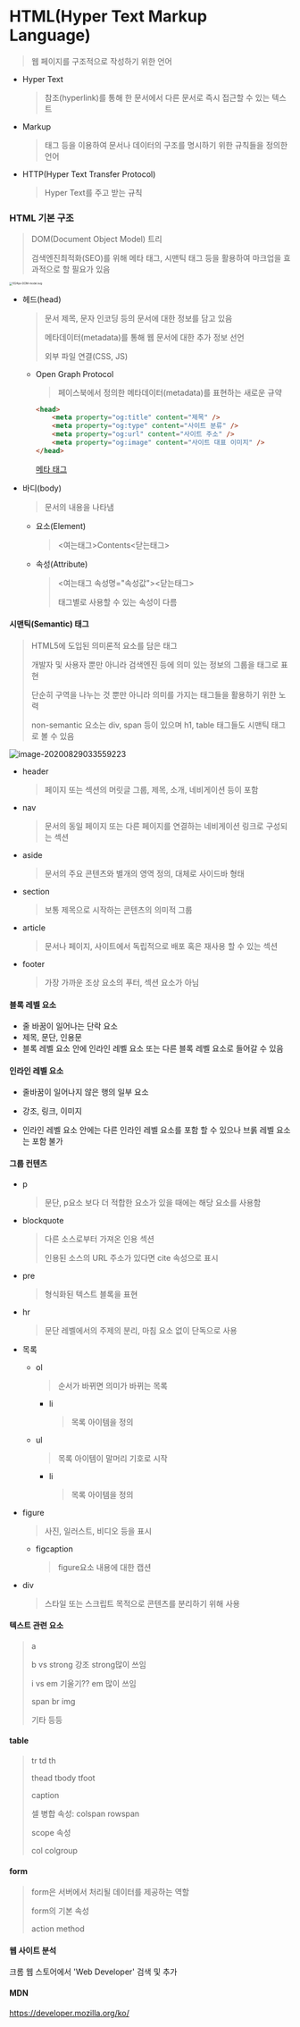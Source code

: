 # HTML(Hyper Text Markup Language)

> 웹 페이지를 구조적으로 작성하기 위한 언어

* Hyper Text

  > 참조(hyperlink)를 통해 한 문서에서 다른 문서로 즉시 접근할 수 있는 텍스트

* Markup

  > 태그 등을 이용하여 문서나 데이터의 구조를 명시하기 위한 규칙들을 정의한 언어

* HTTP(Hyper Text Transfer Protocol)

  > Hyper Text를 주고 받는 규칙



### HTML 기본 구조

> DOM(Document Object Model) 트리
>
> 검색엔진최적화(SEO)를 위해 메타 태그, 시맨틱 태그 등을 활용하여 마크업을 효과적으로 할 필요가 있음

<img src="HTML.assets/1024px-DOM-model.svg.png" alt="1024px-DOM-model.svg" style="zoom: 33%;" />



* 헤드(head)

  > 문서 제목, 문자 인코딩 등의 문서에 대한 정보를 담고 있음
  >
  > 메타데이터(metadata)를 통해 웹 문서에 대한 추가 정보 선언
  >
  > 외부 파일 연결(CSS, JS)

  * Open Graph Protocol

    > 페이스북에서 정의한 메타데이터(metadata)를 표현하는 새로운 규약

    ```html
    <head>
        <meta property="og:title" content="제목" />
        <meta property="og:type" content="사이트 분류" />
        <meta property="og:url" content="사이트 주소" />
        <meta property="og:image" content="사이트 대표 이미지" />
    </head>
    ```

    [메타 태그](https://metatags.io)

* 바디(body)

  > 문서의 내용을 나타냄

  * 요소(Element)

    > <여는태그>Contents<닫는태그>

  * 속성(Attribute)

    > <여는태그 속성명="속성값"><닫는태그>
    >
    > 태그별로 사용할 수 있는 속성이 다름



#### 시맨틱(Semantic) 태그

> HTML5에 도입된 의미론적 요소를 담은 태그
>
> 개발자 및 사용자 뿐만 아니라 검색엔진 등에 의미 있는 정보의 그룹을 태그로 표현
>
> 단순히 구역을 나누는 것 뿐만 아니라 의미를 가지는 태그들을 활용하기 위한 노력
>
> non-semantic 요소는 div, span 등이 있으며 h1, table 태그들도 시맨틱 태그로 볼 수 있음

![image-20200829033559223](HTML.assets/image-20200829033559223.png)

* header

  > 페이지 또는 섹션의 머릿글 그룹, 제목, 소개, 네비게이션 등이 포함

* nav

  > 문서의 동일 페이지 또는 다른 페이지를 연결하는 네비게이션 링크로 구성되는 섹션

* aside

  > 문서의 주요 콘텐츠와 별개의 영역 정의, 대체로 사이드바 형태

* section

  > 보통 제목으로 시작하는 콘텐츠의 의미적 그룹

* article

  > 문서나 페이지, 사이트에서 독립적으로 배포 혹은 재사용 할 수 있는 섹션

* footer

  > 가장 가까운 조상 요소의 푸터, 섹션 요소가 아님



#### 블록 레벨 요소

* 줄 바꿈이 일어나는 단락 요소
* 제목, 문단, 인용문
* 블록 레벨 요소 안에 인라인 레벨 요소 또는 다른 블록 레벨 요소로 들어갈 수 있음

#### 인라인 레벨 요소

* 줄바꿈이 일어나지 않은 행의 일부 요소

* 강조, 링크, 이미지

* 인라인 레벨 요소 안에는 다른 인라인 레벨 요소를 포함 할 수 있으나 브롥 레벨 요소는 포함 불가

  

#### 그룹 컨텐츠

* p

  > 문단, p요소 보다 더 적합한 요소가 있을 때에는 해당 요소를 사용함

* blockquote

  > 다른 소스로부터 가져온 인용 섹션
  >
  > 인용된 소스의 URL 주소가 있다면 cite 속성으로 표시

* pre

  > 형식화된 텍스트 블록을 표현

* hr

  > 문단 레벨에서의 주제의 분리, 마침 요소 없이 단독으로 사용

* 목록

  * ol

    > 순서가 바뀌면 의미가 바뀌는 목록

    * li

      > 목록 아이템을 정의

  * ul

    > 목록 아이템이 말머리 기호로 시작

    * li

      > 목록 아이템을 정의

* figure

  > 사진, 일러스트, 비디오 등을 표시

  * figcaption

    > figure요소 내용에 대한 캡션

* div

  > 스타일 또는 스크립트 목적으로 콘텐츠를 분리하기 위해 사용



#### 텍스트 관련 요소

> a
>
> b vs strong 강조 strong많이 쓰임
>
> i vs em 기울기?? em 많이 쓰임
>
> span br img
>
> 기타 등등



#### table

> tr td th
>
> thead tbody tfoot
>
> caption
>
> 셀 병합 속성: colspan rowspan
>
> scope 속성
>
> col colgroup



#### form

> form은 서버에서 처리될 데이터를 제공하는 역할
>
> form의 기본 속성
>
> action method



#### 웹 사이트 분석

크롬 웹 스토어에서 'Web Developer' 검색 및 추가



#### MDN

https://developer.mozilla.org/ko/
